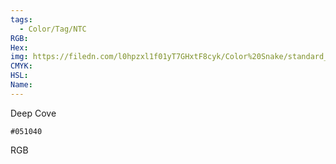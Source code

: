 ```yaml
---
tags:
  - Color/Tag/NTC
RGB:
Hex:
img: https://filedn.com/l0hpzxl1f01yT7GHxtF8cyk/Color%20Snake/standard_csv_to_svg//051040.svg
CMYK:
HSL:
Name:
---
```

Deep Cove
```palette
#051040
```
RGB
